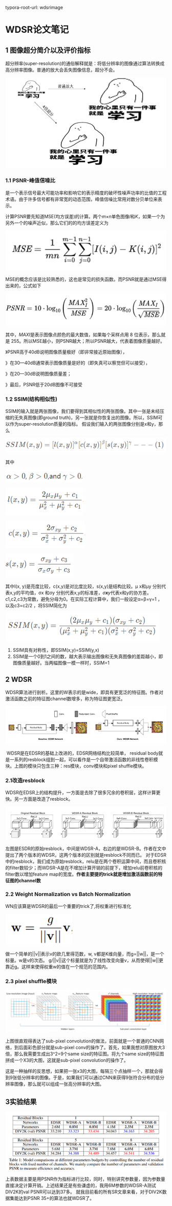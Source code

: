 typora-root-url: wdsrimage

# WDSR论文笔记

## 1 图像超分简介以及评价指标

超分辨率(super-resolution)的通俗解释就是：将低分辨率的图像通过算法转换成高分辨率图像。普通的放大会丢失图像信息，超分不会。

![44ca6ac7fcbc92a](wdsrimage/44ca6ac7fcbc92a.png)



### 1.1 PSNR-峰值信噪比

​	是一个表示信号最大可能功率和影响它的表示精度的破坏性噪声功率的比值的工程术语。由于许多信号都有非常宽的动态范围，峰值信噪比常用对数分贝单位来表示。

​	 计算PSNR要先知道MSE(均方误差)的计算。两个*m*×*n*单色图像*I*和*K*，如果一个为另外一个的噪声近似，那么它们的的均方误差定义为

![1](wdsrimage/1.PNG)

MSE的概念应该是比较熟悉的，这也是常见的损失函数。而PSNR就是通过MSE得出来的，公式如下

![2](wdsrimage/2.PNG)

其中，*MAXI*是表示图像点颜色的最大数值，如果每个采样点用 8 位表示，那么就是 255。所以MSE越小，则PSNR越大；所以PSNR越大，代表着图像质量越好。

》PSNR高于40dB说明图像质量极好（即非常接近原始图像），

》在30—40dB通常表示图像质量是好的（即失真可以察觉但可以接受），

》在20—30dB说明图像质量差；

》最后，PSNR低于20dB图像不可接受

### 1.2 SSIM(结构相似性)

SSIM的输入就是两张图像，我们要得到其相似性的两张图像。其中一张是未经压缩的无失真图像(即ground truth)，另一张就是你恢复出的图像。所以，SSIM可以作为super-resolution质量的指标。
假设我们输入的两张图像分别是x和y，那么

![3](wdsrimage/3.PNG)

其中

![4](wdsrimage/4.PNG)

![5](wdsrimage/5.PNG)

![6](wdsrimage/6.PNG)

![7](wdsrimage/7.PNG)

其中l(x, y)是亮度比较，c(x,y)是对比度比较，s(x,y)是结构比较。μ 
x和μy 分别代表x,y的平均值，σx 和σy 分别代表x,y的标准差，*σ**x**y*代表x和y的协方差。c1,c2,c3为常数，避免分母为0。在实际工程计算中，我们一般设定α=β=γ=1 ，以及c3=c2/2 ，将SSIM简化为

![8](wdsrimage/8.PNG)

1. SSIM具有对称性，即SSIM(x,y)=SSIM(y,x)
2. SSIM是一个0到1之间的数，越大表示输出图像和无失真图像的差距越小，即图像质量越好。当两幅图像一模一样时，SSIM=1

## 2 WDSR

​	WDSR算法进行剖析。这里的W表示的是wide，即具有更宽泛的特征图。作者对激活函数之前的特征图channel数增多，称为特征图更宽泛。

![9](wdsrimage/9.PNG)

​	WDSR是在EDSR的基础上改进的，EDSR网络结构比较简单， residual body就是一系列的resblock组到一起，可以看作是一个自带激活函数的非线性卷积模块。上图的模块只包含三种：res模块，conv模块和pixel shuffle模块。

### 2.1改造resblock

​	WDSR在EDSR上的结构提升，一方面是去除了很多冗余的卷积层，这样计算更快。另一方面是改造了resblock。

![10](wdsrimage/10.PNG)

左图是ESDR的原始resblock，中间是WDSR-A，右边的是WDSR-B。作者在文中提出了两个版本的WDSR，这两个版本的区别就是resblock不同而已。 对于EDSR中的resblock，我们成为原始resblock，relu是在两个卷积运算中间，而且卷积核的filter数较少；而WDSR-A是在不增加计算开销的前提下，增加relu前卷积核的filter数以增加feature map的宽度。**作者主要提的trick就是增加激活函数前的特征图的channel数**

### 2.2 Weight Normalization vs Batch Normalization

WN应该算是WDSR的最后一个重要的trick了,将权重进行标准化

![11](wdsrimage/11.PNG)

做一个简单的||v||表示v的欧几里得范数，w, v都是K维向量，而g=||w||，是一个标量。w是v的次态。 g/||v||这个标量就是为了线性改变向量v，从而使得||w||更靠近g。这样来使得权重w的值在一个规范的范围内。

### 2.3 pixel shuffle模块

![13](wdsrimage/13.PNG)

上图很直观得表达了sub-pixel convolution的做法，前面就是一个普通的CNN网络，到后面彩色部分就是sub-pixel conv的操作了。首先，如果我想对原图放大3倍，那么我需要生成出3^2=9个same size的特征图。将九个same size的特征图拼成一个X3的大图，这就是sub-pixel convolution的操作了。

这是一种抽样的反思想，如果把一张x3的大图，每隔三个点抽样一个，那就会得到9张低分辨率的图像。于是，如果我们可以通过CNN来获得9张符合分布的低分辨率图像，那么就可以组成一张高分辨率的大图。

## 3实验结果

![12](wdsrimage/12.PNG)

上表数据主要是用PSNR作为指标进行比较，同时，特别讲究参数量，因为参数量直接决定计算开销。上述结果还是有些谦虚的，我用6M参数的WDSR-A测试DIV2K的val PSNR可以达到37多。 就我目前看的所有SR文章来看，对于DIV2K数据集能达到PSNR 35+的算法也就WDSR了。